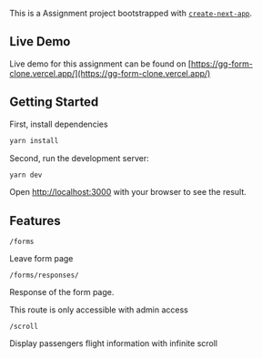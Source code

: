 This is a Assignment project bootstrapped with [`create-next-app`](https://github.com/vercel/next.js/tree/canary/packages/create-next-app).

## Live Demo

Live demo for this assignment can be found on [https://gg-form-clone.vercel.app/](https://gg-form-clone.vercel.app/)

## Getting Started

First, install dependencies

```bash
yarn install
```

Second, run the development server:

```bash
yarn dev
```

Open [http://localhost:3000](http://localhost:3000) with your browser to see the result.

## Features

`/forms`

Leave form page

`/forms/responses/`

Response of the form page.

This route is only accessible with admin access

`/scroll`

Display passengers flight information with infinite scroll
